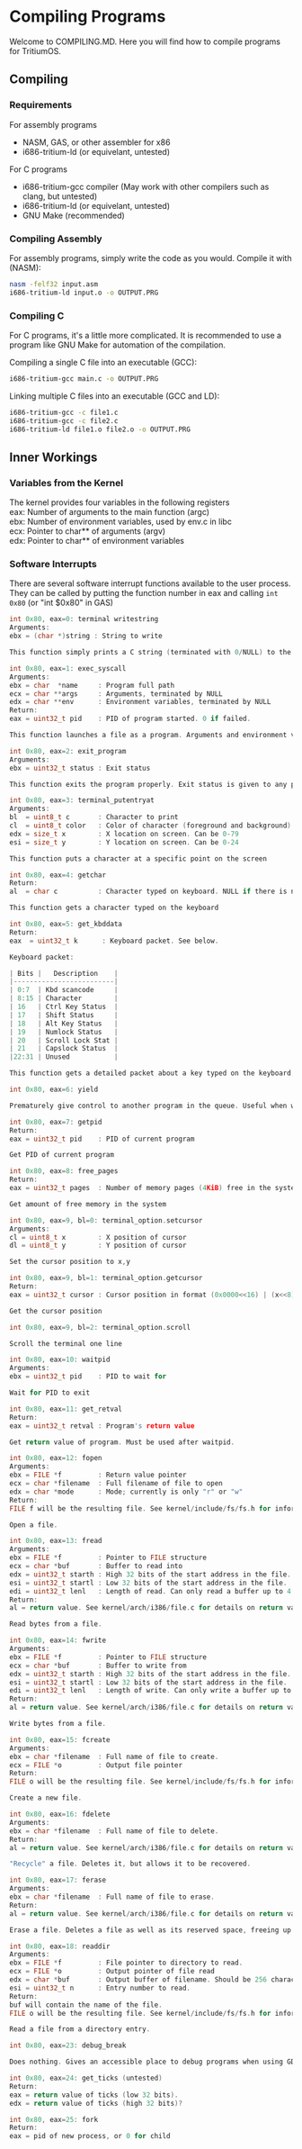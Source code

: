 # Compiling Programs

Welcome to COMPILING.MD. Here you will find how to compile programs for TritiumOS.

## Compiling
### Requirements
For assembly programs
 - NASM, GAS, or other assembler for x86  
 - i686-tritium-ld (or equivelant, untested)
 
For C programs
 - i686-tritium-gcc compiler (May work with other compilers such as clang, but untested)
 - i686-tritium-ld (or equivelant, untested)
 - GNU Make (recommended)
 
### Compiling Assembly
For assembly programs, simply write the code as you would.
Compile it with (NASM): 
```bash
nasm -felf32 input.asm
i686-tritium-ld input.o -o OUTPUT.PRG
```
  
### Compiling C
For C programs, it's a little more complicated.
It is recommended to use a program like GNU Make for automation of the compilation.  

Compiling a single C file into an executable (GCC):  
```bash
i686-tritium-gcc main.c -o OUTPUT.PRG
```

Linking multiple C files into an executable (GCC and LD):  
```bash
i686-tritium-gcc -c file1.c
i686-tritium-gcc -c file2.c
i686-tritium-ld file1.o file2.o -o OUTPUT.PRG
```

## Inner Workings
### Variables from the Kernel
The kernel provides four variables in the following registers  
eax: Number of arguments to the main function (argc)  
ebx: Number of environment variables, used by env.c in libc  
ecx: Pointer to char\*\* of arguments (argv)  
edx: Pointer to char\*\* of environment variables  

### Software Interrupts

There are several software interrupt functions available to the user process.  
They can be called by putting the function number in eax and calling `int 0x80` (or "int $0x80" in GAS)

```C
int 0x80, eax=0: terminal writestring  
Arguments:  
ebx = (char *)string : String to write

This function simply prints a C string (terminated with 0/NULL) to the terminal.
```

```C
int 0x80, eax=1: exec_syscall
Arguments:
ebx = char  *name     : Program full path
ecx = char **args     : Arguments, terminated by NULL
edx = char **env      : Environment variables, terminated by NULL
Return:
eax = uint32_t pid    : PID of program started. 0 if failed.

This function launches a file as a program. Arguments and environment variables are supplied by callee.
```

```C
int 0x80, eax=2: exit_program  
Arguments:  
ebx = uint32_t status : Exit status

This function exits the program properly. Exit status is given to any programs using waitpid.
```

```C
int 0x80, eax=3: terminal_putentryat  
Arguments:  
bl  = uint8_t c       : Character to print
cl  = uint8_t color   : Color of character (foreground and background)
edx = size_t x        : X location on screen. Can be 0-79
esi = size_t y        : Y location on screen. Can be 0-24

This function puts a character at a specific point on the screen
```

```C
int 0x80, eax=4: getchar  
Return:
al  = char c          : Character typed on keyboard. NULL if there is none.

This function gets a character typed on the keyboard
```

```C
int 0x80, eax=5: get_kbddata  
Return:
eax  = uint32_t k      : Keyboard packet. See below.

Keyboard packet:

| Bits |   Description    |
|-------------------------|
| 0:7  | Kbd scancode     |
| 8:15 | Character        |
| 16   | Ctrl Key Status  |
| 17   | Shift Status     |
| 18   | Alt Key Status   |
| 19   | Numlock Status   |
| 20   | Scroll Lock Stat |
| 21   | Capslock Status  |
|22:31 | Unused           |

This function gets a detailed packet about a key typed on the keyboard, as well as the status of control keys (Alt, Shift, etc.)
```

```C
int 0x80, eax=6: yield

Prematurely give control to another program in the queue. Useful when waiting for time-sensitive things like delays or keyboard input.
```

```C
int 0x80, eax=7: getpid
Return:
eax = uint32_t pid    : PID of current program

Get PID of current program
```

```C
int 0x80, eax=8: free_pages
Return:
eax = uint32_t pages  : Number of memory pages (4KiB) free in the system

Get amount of free memory in the system
```

```C
int 0x80, eax=9, bl=0: terminal_option.setcursor
Arguments:
cl = uint8_t x        : X position of cursor
dl = uint8_t y        : Y position of cursor

Set the cursor position to x,y
```

```C
int 0x80, eax=9, bl=1: terminal_option.getcursor
Return:
eax = uint32_t cursor : Cursor position in format (0x0000<<16) | (x<<8) | (y)

Get the cursor position
```

```C
int 0x80, eax=9, bl=2: terminal_option.scroll

Scroll the terminal one line
```

```C
int 0x80, eax=10: waitpid
Arguments:
ebx = uint32_t pid    : PID to wait for

Wait for PID to exit
```

```C
int 0x80, eax=11: get_retval
Return:
eax = uint32_t retval : Program's return value

Get return value of program. Must be used after waitpid.
```

```C
int 0x80, eax=12: fopen
Arguments:
ebx = FILE *f		  : Return value pointer
ecx = char *filename  : Full filename of file to open
edx = char *mode	  : Mode; currently is only "r" or "w"
Return:
FILE f will be the resulting file. See kernel/include/fs/fs.h for information on the file structure.

Open a file. 
```

```C
int 0x80, eax=13: fread
Arguments:
ebx = FILE *f		  : Pointer to FILE structure
ecx = char *buf  	  : Buffer to read into
edx = uint32_t starth : High 32 bits of the start address in the file.
esi = uint32_t startl : Low 32 bits of the start address in the file.
edi = uint32_t lenl	  : Length of read. Can only read a buffer up to 4 GiB at a time.
Return:
al = return value. See kernel/arch/i386/file.c for details on return values.

Read bytes from a file. 
```

```C
int 0x80, eax=14: fwrite
Arguments:
ebx = FILE *f		  : Pointer to FILE structure
ecx = char *buf  	  : Buffer to write from
edx = uint32_t starth : High 32 bits of the start address in the file.
esi = uint32_t startl : Low 32 bits of the start address in the file.
edi = uint32_t lenl	  : Length of write. Can only write a buffer up to 4 GiB at a time.
Return:
al = return value. See kernel/arch/i386/file.c for details on return values.

Write bytes from a file. 
```

```C
int 0x80, eax=15: fcreate
Arguments:
ebx = char *filename  : Full name of file to create.
ecx = FILE *o		  : Output file pointer
Return:
FILE o will be the resulting file. See kernel/include/fs/fs.h for information on the file structure.

Create a new file.
```

```C
int 0x80, eax=16: fdelete
Arguments:
ebx = char *filename  : Full name of file to delete.
Return:
al = return value. See kernel/arch/i386/file.c for details on return values.

"Recycle" a file. Deletes it, but allows it to be recovered.
```

```C
int 0x80, eax=17: ferase
Arguments:
ebx = char *filename  : Full name of file to erase.
Return:
al = return value. See kernel/arch/i386/file.c for details on return values.

Erase a file. Deletes a file as well as its reserved space, freeing up space to be used. This is not secure, however, as the data will still be on the hard drive.
```

```C
int 0x80, eax=18: readdir
Arguments:
ebx = FILE *f		  : File pointer to directory to read.
ecx = FILE *o		  : Output pointer of file read
edx = char *buf		  : Output buffer of filename. Should be 256 characters long.
esi = uint32_t n	  : Entry number to read.
Return:
buf will contain the name of the file.
FILE o will be the resulting file. See kernel/include/fs/fs.h for information on the file structure.

Read a file from a directory entry. 
```

```C
int 0x80, eax=23: debug_break

Does nothing. Gives an accessible place to debug programs when using GDB + QEMU.
```

```C
int 0x80, eax=24: get_ticks (untested)
Return:
eax = return value of ticks (low 32 bits).
edx = return value of ticks (high 32 bits)?

```

```C
int 0x80, eax=25: fork
Return:
eax = pid of new process, or 0 for child

```
